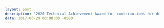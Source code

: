 ```yaml
---
layout: post
description: "2020 Technical Achievement Award for contributions for developing augmented-reality-based solutions for Technology Lifecycle Services (formerly known as Technology Support Services [TSS])"
date: 2017-06-29 00:00:00 -0500
---
```

